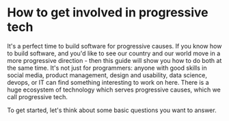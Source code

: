 # How to get involved in progressive tech

It's a perfect time to build software for progressive causes. If you know how to build software, and you'd like to see our country and our world move in a more progressive direction - then this guide will show you how to do both at the same time. It's not just for programmers: anyone with good skills in social media, product management, design and usability, data science, devops, or IT can find something interesting to work on here. There is a huge ecosystem of technology which serves progressive causes, which we call progressive tech.

To get started, let's think about some basic questions you want to answer.


